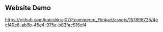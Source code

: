## Website Demo

https://github.com/kanishkraj07/Ecommerce_Flipkart/assets/157896725/4ecf40e6-ab9b-45e4-975e-b83fac916cf4
